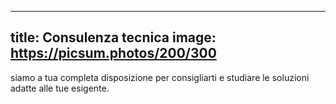 ---
title: Consulenza tecnica
image: https://picsum.photos/200/300
----

siamo a tua completa disposizione per consigliarti e studiare le soluzioni adatte alle tue esigente.